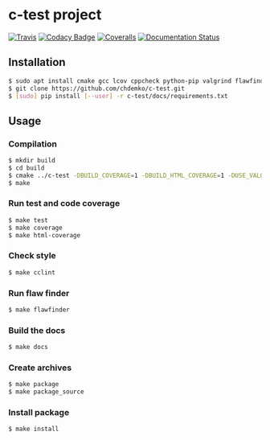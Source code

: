 c-test project
==============

[![Travis](https://img.shields.io/travis/chdemko/c-test.svg)](http://travis-ci.org/chdemko/c-test)
[![Codacy Badge](https://img.shields.io/codacy/grade/8cd40a98b85f4d4bbea18469cd062bb7.svg)](https://www.codacy.com/app/chdemko/c-test)
[![Coveralls](https://img.shields.io/coveralls/chdemko/c-test.svg)](https://coveralls.io/r/chdemko/c-test?branch=master)
[![Documentation Status](https://img.shields.io/readthedocs/c-test.svg)](http://c-test.readthedocs.io/en/latest/?badge=latest)

Installation
------------

~~~bash
$ sudo apt install cmake gcc lcov cppcheck python-pip valgrind flawfinder doxygen dot
$ git clone https://github.com/chdemko/c-test.git
$ [sudo] pip install [--user] -r c-test/docs/requirements.txt
~~~

Usage
-----

### Compilation

~~~bash
$ mkdir build
$ cd build
$ cmake ../c-test -DBUILD_COVERAGE=1 -DBUILD_HTML_COVERAGE=1 -DUSE_VALGRIND=1 -DRUN_CPPCHECK=1
$ make
~~~

### Run test and code coverage

~~~bash
$ make test
$ make coverage
$ make html-coverage
~~~

### Check style

~~~bash
$ make cclint
~~~

### Run flaw finder

~~~bash
$ make flawfinder
~~~

### Build the docs

~~~bash
$ make docs
~~~

### Create archives

~~~bash
$ make package
$ make package_source
~~~

### Install package

~~~bash
$ make install
~~~

